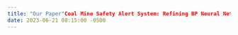 ```yaml
---
title: "Our Paper"Coal Mine Safety Alert System: Refining BP Neural Network with Genetic Algorithm Optimization" was accepted by ICIC2024!"
date: 2023-06-21 08:15:00 -0500
---
```

